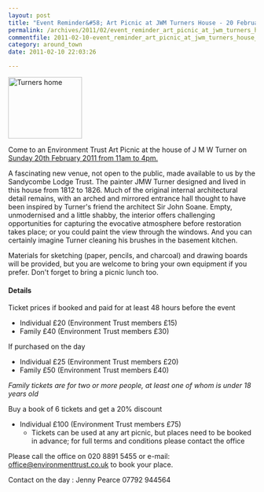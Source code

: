 ```yaml
---
layout: post
title: "Event Reminder&#58; Art Picnic at JWM Turners House - 20 February 2011"
permalink: /archives/2011/02/event_reminder_art_picnic_at_jwm_turners_house_20.html
commentfile: 2011-02-10-event_reminder_art_picnic_at_jwm_turners_house_20
category: around_town
date: 2011-02-10 22:03:26

---
```


<a href="/assets/images/2011/sandycombe_smth.jpg" title="See larger version of - Turners home"><img src="/assets/images/2011/sandycombe_smth_thumb.jpg" width="150" height="125" alt="Turners home" class="photo right" /></a>

Come to an Environment Trust Art Picnic at the house of J M W Turner on [Sunday 20th February 2011 from 11am to 4pm.](https://stmargarets.london/event/event/200705142703)

A fascinating new venue, not open to the public, made available to us by the Sandycombe Lodge Trust. The painter JMW Turner designed and lived in this house from 1812 to 1826. Much of the original internal architectural detail remains, with an arched and mirrored entrance hall thought to have been inspired by Turner's friend the architect Sir John Soane. Empty, unmodernised and a little shabby, the interior offers challenging opportunities for capturing the evocative atmosphere before restoration takes place; or you could paint the view through the windows. And you can certainly imagine Turner cleaning his brushes in the basement kitchen.

Materials for sketching (paper, pencils, and charcoal) and drawing boards will be provided, but you are welcome to bring your own equipment if you prefer. Don't forget to bring a picnic lunch too.

#### Details

Ticket prices if booked and paid for at least 48 hours before the event

-   Individual £20 (Environment Trust members £15)
-   Family £40 (Environment Trust members £30)

If purchased on the day

-   Individual £25 (Environment Trust members £20)
-   Family £50 (Environment Trust members £40)

*Family tickets are for two or more people, at least one of whom is under 18 years old*

Buy a book of 6 tickets and get a 20% discount

-   Individual £100 (Environment Trust members £75)
    -   Tickets can be used at any art picnic, but places need to be booked in advance; for full terms and conditions please contact the office

Please call the office on 020 8891 5455 or e-mail: <office@environmenttrust.co.uk> to book your place.

Contact on the day : Jenny Pearce 07792 944564
